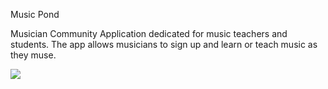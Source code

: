 Music Pond

Musician Community Application dedicated for music teachers and students.
The app allows musicians to sign up and learn or teach music as they muse.

<img src="https://i.ibb.co/g3QMhVY/Music-Pondlogo.gif">
